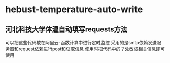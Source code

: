 # hebust-temperature-auto-write
河北科技大学体温自动填写requests方法
------------------------------------------------------
可以把这些代码放在阿里云-函数计算中进行定时监控
采用的是smtp依赖发送服务器和request依赖进行post和获取信息
使用时把代码中的？处改成相关信息即可使用
